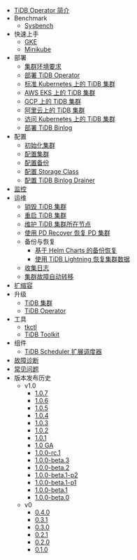 <!-- markdownlint-disable MD007 -->
<!-- markdownlint-disable MD041 -->

- [TiDB Operator 简介](tidb-operator-overview.md)
- Benchmark
  - [Sysbench](benchmark-sysbench.md)
- 快速上手
  - [GKE](deploy-tidb-from-kubernetes-gke.md)
  - [Minikube](deploy-tidb-from-kubernetes-minikube.md)
- 部署
  - [集群环境要求](prerequisites.md)
  - [部署 TiDB Operator](deploy-tidb-operator.md)
  - [标准 Kubernetes 上的 TiDB 集群](deploy-on-general-kubernetes.md)
  - [AWS EKS 上的 TiDB 集群](deploy-on-aws-eks.md)
  - [GCP 上的 TiDB 集群](deploy-on-gcp-gke.md)
  - [阿里云上的 TiDB 集群](deploy-on-alibaba-cloud.md)
  - [访问 Kubernetes 上的 TiDB 集群](access-tidb.md)
  - [部署 TiDB Binlog](deploy-tidb-binlog.md)
- 配置
  - [初始化集群](initialize-a-cluster.md)
  - [配置集群](configure-a-tidb-cluster.md)
  - [配置备份](configure-backup.md)
  - [配置 Storage Class](configure-storage-class.md)
  - [配置 TiDB Binlog Drainer](configure-tidb-binlog-drainer.md)
- [监控](monitor-a-tidb-cluster.md)
- 运维
  - [销毁 TiDB 集群](destroy-a-tidb-cluster.md)
  - [重启 TiDB 集群](restart-a-tidb-cluster.md)
  - [维护 TiDB 集群所在节点](maintain-a-kubernetes-node.md)
  - [使用 PD Recover 恢复 PD 集群](pd-recover.md)
  - 备份与恢复
    - [基于 Helm Charts 的备份恢复](backup-and-restore-using-helm-charts.md)
    - [使用 TiDB Lightning 恢复集群数据](restore-data-using-tidb-lightning.md)
  - [收集日志](collect-tidb-logs.md)
  - [集群故障自动转移](use-auto-failover.md)
- [扩缩容](scale-a-tidb-cluster.md)
- 升级
  - [TiDB 集群](upgrade-a-tidb-cluster.md)
  - [TiDB Operator](upgrade-tidb-operator.md)
- 工具
  - [tkctl](use-tkctl.md)
  - [TiDB Toolkit](tidb-toolkit.md)
- 组件
  - [TiDB Scheduler 扩展调度器](tidb-scheduler.md)
- [故障诊断](troubleshoot.md)
- [常见问题](faq.md)
- 版本发布历史
  - v1.0
    - [1.0.7](releases/release-1.0.7.md)
    - [1.0.6](releases/release-1.0.6.md)
    - [1.0.5](releases/release-1.0.5.md)
    - [1.0.4](releases/release-1.0.4.md)
    - [1.0.3](releases/release-1.0.3.md)
    - [1.0.2](releases/release-1.0.2.md)
    - [1.0.1](releases/release-1.0.1.md)
    - [1.0 GA](releases/release-1.0-ga.md)
    - [1.0.0-rc.1](releases/release-1.0.0-rc.1.md)
    - [1.0.0-beta.3](releases/release-1.0.0-beta.3.md)
    - [1.0.0-beta.2](releases/release-1.0.0-beta.2.md)
    - [1.0.0-beta.1-p2](releases/release-1.0.0-beta.1-p2.md)
    - [1.0.0-beta.1-p1](releases/release-1.0.0-beta.1-p1.md)
    - [1.0.0-beta.1](releases/release-1.0.0-beta.1.md)
    - [1.0.0-beta.0](releases/release-1.0.0-beta.0.md)
  - v0
    - [0.4.0](releases/release-0.4.0.md)
    - [0.3.1](releases/release-0.3.1.md)
    - [0.3.0](releases/release-0.3.0.md)
    - [0.2.1](releases/release-0.2.1.md)
    - [0.2.0](releases/release-0.2.0.md)
    - [0.1.0](releases/release-0.1.0.md)
